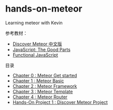 # hands-on-meteor
Learning meteor with Kevin

参考教材： 
* [Discover Meteor 中文版](http://zh.discovermeteor.com/)
* [JavaScript: The Good Parts](http://it-ebooks.info/book/274/)
* [Functional JavaScript](http://it-ebooks.info/book/2573/)

目录
* [Chapter 0 : Meteor Get started](0-meteor-get-started.md)
* [Chapter 1 : Meteor Basic](1-meteor-basic.md)
* [Chapter 2 : Meteor Framework](2-meteor-framework.md)
* [Chapter 3 : Meteor Template](3-meteor-template.md)
* [Chapter 4 : Meteor Router](4-meteor-router.md)
* [Hands-On Project 1 : Discover Meteor Project](Prj1-1-discover-meteor-hello.md)
